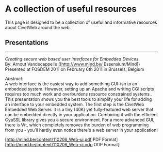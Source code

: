 # A collection of useful resources

This page is designed to be a collection of useful and informative resources about CivetWeb around the web.

## Presentations 

----

*Creating secure web based user interfaces for Embedded Devices*<br/>
By: Arnout Vandecappelle ([http://www.mind.be/ Essensium/Mind])<br/>
Presented at FOSDEM 2011 on February 6th 2011 in Brussels, Belgium

*Abstract:*<br/>
A web interface is the easiest way to add something GUI-ish to an embedded system. However, setting up an Apache and writing CGI scripts requires too much work and overburdens resource constrained systems.. This presentation shows you the best tools to simplify your life for adding an interface to your embedded system. The first step is the CivetWeb Embedded Web Server. It is a tiny (40K) yet fully-featured web server that can be embedded directly in your application. Combining it with the efficient CyaSSL library gives you a secure environment. For a more advanced GUI, there is Wt, which completely removes the burden of web programming from you - you'll hardly even notice there's a web server in your application!

[http://mind.be/content/110206_Web-ui.pdf PDF Format]  [http://mind.be/content/110206_Web-ui.odp ODP Format]